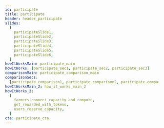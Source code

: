 ```yaml
---
id: participate
title: participate
header: header_participate
slides:
  [
    participateSlide1,
    participateSlide2,
    participateSlide3,
    participateSlide4,
    participateSlide5,
    participateSlide6,
  ]
howItWorksMain: participate_main
howItWorks: [participate_sec1, participate_sec2, participate_sec3]
comparisonMain: participate_comparison_main
comparisonSecs:
  [participate_comparison1, participate_comparison2, participate_comparison3]
howItWorksMain_2: how_it_works_main_2
howItWorks_2:
  [
    farmers_connect_capacity_and_compute,
    get_rewarded_with_tokens,
    users_reserve_capacity,
  ]
cta: participate_cta
---
```


